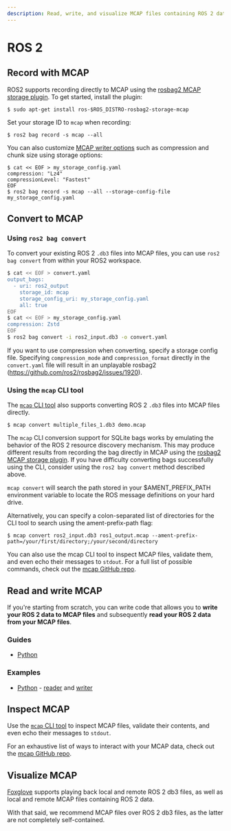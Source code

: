 ```yaml
---
description: Read, write, and visualize MCAP files containing ROS 2 data.
---
```


# ROS 2

## Record with MCAP

ROS2 supports recording directly to MCAP using the [rosbag2 MCAP storage plugin](https://github.com/ros-tooling/rosbag2_storage_mcap). To get started, install the plugin:

```
$ sudo apt-get install ros-$ROS_DISTRO-rosbag2-storage-mcap
```

Set your storage ID to `mcap` when recording:

```
$ ros2 bag record -s mcap --all
```

You can also customize [MCAP writer options](https://github.com/ros-tooling/rosbag2_storage_mcap#writer-configuration) such as compression and chunk size using storage options:

```
$ cat << EOF > my_storage_config.yaml
compression: "Lz4"
compressionLevel: "Fastest"
EOF
$ ros2 bag record -s mcap --all --storage-config-file my_storage_config.yaml
```

## Convert to MCAP

### Using `ros2 bag convert`

To convert your existing ROS 2 `.db3` files into MCAP files, you can use `ros2 bag convert` from within your ROS2 workspace.

```bash
$ cat << EOF > convert.yaml
output_bags:
  - uri: ros2_output
    storage_id: mcap
    storage_config_uri: my_storage_config.yaml
    all: true
EOF
$ cat << EOF > my_storage_config.yaml
compression: Zstd
EOF
$ ros2 bag convert -i ros2_input.db3 -o convert.yaml
```

If you want to use compression when converting, specify a storage config file. Specifying `compression_mode` and `compression_format` directly in the `convert.yaml` file will result in an unplayable rosbag2 (https://github.com/ros2/rosbag2/issues/1920).

### Using the `mcap` CLI tool

The [`mcap` CLI tool](https://github.com/foxglove/mcap/tree/main/go/cli/mcap#installing) also supports converting ROS 2 `.db3` files into MCAP files directly.

```
$ mcap convert multiple_files_1.db3 demo.mcap
```

The `mcap` CLI conversion support for SQLite bags works by emulating the behavior of the ROS 2 resource discovery mechanism. This may produce different results from recording the bag directly in MCAP using the [rosbag2 MCAP storage plugin](https://github.com/ros-tooling/rosbag2_storage_mcap). If you have difficulty converting bags successfully using the CLI, consider using the `ros2 bag convert` method described above.

`mcap convert` will search the path stored in your $AMENT_PREFIX_PATH environment variable to locate the ROS message definitions on your hard drive.

Alternatively, you can specify a colon-separated list of directories for the CLI tool to search using the ament-prefix-path flag:

```
$ mcap convert ros2_input.db3 ros1_output.mcap --ament-prefix-path=/your/first/directory;/your/second/directory
```

You can also use the mcap CLI tool to inspect MCAP files, validate them, and even echo their messages to `stdout`. For a full list of possible commands, check out the [mcap GitHub repo](https://github.com/foxglove/mcap/tree/main/go/cli/mcap).

## Read and write MCAP

If you're starting from scratch, you can write code that allows you to **write your ROS 2 data to MCAP files** and subsequently **read your ROS 2 data from your MCAP files**.

### Guides

- [Python](../python/ros2.md)

### Examples

- [Python](https://github.com/foxglove/mcap/tree/main/python/examples/ros2) - [reader](https://github.com/foxglove/mcap/tree/main/python/examples/ros2/py_mcap_demo/py_mcap_demo/reader.py) and [writer](https://github.com/foxglove/mcap/tree/main/python/examples/ros2/py_mcap_demo/py_mcap_demo/writer.py)

## Inspect MCAP

Use the [`mcap` CLI tool](https://github.com/foxglove/mcap/tree/main/go/cli/mcap) to inspect MCAP files, validate their contents, and even echo their messages to `stdout`.

For an exhaustive list of ways to interact with your MCAP data, check out the [mcap GitHub repo](https://github.com/foxglove/mcap/tree/main/go/cli/mcap).

## Visualize MCAP

[Foxglove](https://foxglove.dev/) supports playing back local and remote ROS 2 db3 files, as well as local and remote MCAP files containing ROS 2 data.

With that said, we recommend MCAP files over ROS 2 db3 files, as the latter are not completely self-contained.
